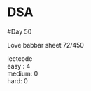 # DSA

#Day 50

Love babbar sheet
    72/450
    
leetcode   
easy : 4    
medium: 0    
hard: 0    


